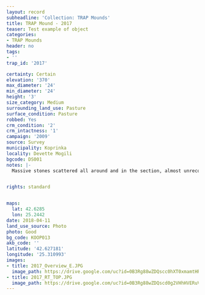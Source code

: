 ```yaml
---
layout: record
subheadline: 'Collection: TRAP Mounds'
title: TRAP Mound - 2017
teaser: Test example of object
categories:
- TRAP Mounds
header: no
tags:
- ''
trap_id: '2017'

certainty: Certain
elevation: '370'
max_diameter: '24'
min_diameter: '24'
height: '3'
size_category: Medium
surrounding_land_use: Pasture
surface_condition: Pasture
robbed: Yes
crm_condition: '2'
crm_intactness: '1'
campaign: '2009'
source: Survey
municipality: Koprinka
locality: Devette Mogili
bgcode: DS001
notes: |-
  Massive stones scattered all around and in the section, almost unrecognizable (vegetation).


rights: standard


maps:
  lat: 42.6285
  lon: 25.2442
date: 2018-04-11
land_use_source: Photo
photo: Good
bg_code: KOOP013
akb_code: ''
latitude: '42.627181'
longitude: '25.310993'
images:
- title: 2017_Overview_E.JPG
  image_path: https://drive.google.com/uc?id=0B3Rg88wZDQscc0hXT0xmamtHR0U
- title: 2017_RT_TOP.JPG
  image_path: https://drive.google.com/uc?id=0B3Rg88wZDQscd0g2VHhHVERuVGM
---
```

